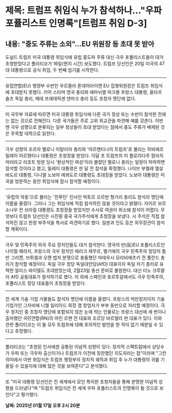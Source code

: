 # **제목: 트럼프 취임식 누가 참석하나…"우파 포퓰리스트 인명록"[트럼프 취임 D-3]**

  내용: "중도 주류는 소외"…EU 위원장 등 초대 못 받아
---
도널드 트럼프 미국 대통령 취임식에 유럽 중도파 주류 대신 극우 포퓰리스트들이 대거 초청받았다고 폴리티코가 16일(현지 시간) 보도했다. 트럼프 당선인은 20일 미국의 47대 대통령으로 공식 취임, 두 번째 임기를 시작한다.

---
유럽연합(EU) 행정부 수반인 우르줄라 폰데어라이엔 EU 집행위원장은 트럼프 취임식에 초대받지 못했다. 키어 스타머 영국 총리와 에마뉘엘 마크롱 프랑스 대통령, 올라프 숄츠 독일 총리, 메테 프레데릭센 덴마크 총리 등도 초청자 명단에 없다.

---
미 국무부 자료에 따르면 미국 대통령 취임식에 다른 국가 정상 또는 수반이 참석한 전례는 없는 것으로 전해진다. 다른 국가들은 주로 고위 외교관을 파견해 예를 갖춘다. 이번엔 극우 성향으로 분류되는 일부 정상들이 초대 받았다는 점에서 중도 주류가 배제된 것은 주목할 대목으로 읽힌다.

---
극우 성향의 조르자 멜로니 이탈리아 총리와 '아르헨티나의 트럼프'로 불리는 하비에르 밀레이 아르헨티나 대통령은 초청장을 받았다. 이달 초 트럼프의 미 플로리다주 팜비치 마러라고 리조트 방문 당시 '환상적인 여성'이라 불렸던 멜로니 총리는 일정이 허락하면 참석할 것이라고 했고, 밀레이 대통령은 한 달 전 참석을 확정했다. 나이브 부켈레 엘살바도르 대통령, 다니엘 노보아 에콰도르 대통령도 초대장을 받았다. 노보아 대통령은 미국을 방문하는 동안 취임식에 잠시 참석할 예정이다.

---
'유럽의 악동'으로 불리는 '친푸틴' 인사인 빅토르 오르반 헝가리 총리도 참석자 명단에 이름을 올렸다. 그러나 그는 취임식에 직접 참석하진 않을 것이라고 밝혔다. 자이르 보르소나우 전 브라질 대통령도 초청장을 받았지만 수사로 여권이 취소돼 참석이 어렵다. 무엇보다 트럼프 당선인은 시진핑 중국 국가주석에게 초청장을 보냈다. 시 주석은 직접 참석하진 않고 한정 부주석을 특사로 파견하기로 했다. 일본과 인도 등은 외무장관이 참석할 계획이다.

---
극우 및 민족주의 외국 주요 정치인들도 대거 참석한다. 영국의 반(反)EU 포퓰리스트인 나이절 패라지, 프랑스의 극우 정치인 에리크 제무르, 벨기에의 극우 민족주의 정당의 톰 반 그리켄, 브뤼셀과 오랜 법치 분쟁으로 충돌했던 마테우시 모라비에츠키 전 폴란드 총리가 참석할 예정이다. 독일 극우 정당 독일대안당(AfD) 대표이자 독일 차기 총리로 유력한 알리스 바이델도 초대받았는데, 2월23일 총선 준비로 불참한다. 대신 티노 크루팔라 AfD 공동대표가 참석하기로 했다. 이 외에 스페인과 포르투갈에서도 극우 민족주의, 포퓰리스트 정당 대표들이 초청장을 받았다.

---
전 세계 기술 기업 거물들도 참석자 명단에 이름을 올렸다. 프랑스의 억만장자이자 기술 기업가인 그자비에 니엘 일리아드 회장 겸 창업자가 부부 동반으로 자리할 예정이다. 극우 정치인 중 초청자 명단에 포함되지 않은 눈에 띄는 인물로는 프랑스 대선에 세 번이나 출마했던 국민연합(RN)의 마린 르펜 전 대표와 조르당 바르델라 현 대표가 있다. 이와 관련 폴리티코는 이 둘 모두 트럼프에 대해 호의적인 발언을 한 적이 없기 때문일 수 있다고 추정했다.

---
폴리티코는 "초청된 인사에겐 공통된 이념적 성향이 있다. 정치적 스펙트럼에서 상당수가 우파 또는 극우파 출신이거나 트럼프가 이전에 칭찬했던 지도자라는 점"이라며 "그런 의미에서 이번 취임식은 트럼프 행정부의 정치적 궤적과 취임 후 누가 대통령의 귀를 기울일 수 있을지에 대해 많은 것을 보여준다"고 분석했다.

---
또 "미국 대통령 당선인은 전 세계에서 모인 특이한 초청자들을 통해 분명한 이념적 성향을 드러냈다"며 "트럼프 취임식은 전 세계 우파 포퓰리스트의 인명록이 될 것으로 보인다"고 평가했다.

  **날짜: 2025년 01월 17일 오후 2시 20분**